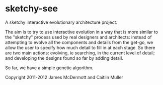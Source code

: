 sketchy-see
===========

A sketchy interactive evolutionary architecture project. 

The aim is to try to use interactive evolution in a way that is more
similar to the "sketchy" process used by real designers and
architects: instead of attempting to evolve all the components and
details from the get-go, we allow the user to specify how much detail
to fill in at each stage. So there are two main actions: evolving, ie
searching, in the current level of detail; and developing the designs
found so far by adding detail.

So far, we have a simple genetic algorithm.

Copyright 2011-2012 James McDermott and Caitlin Muller
